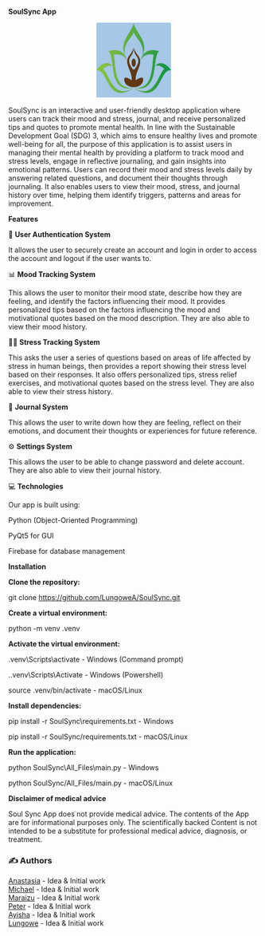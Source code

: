 <b>SoulSync App</b>
<p align= "center">
  <img src="All_Files/view/UI files/soul_sync_logo.jpg" alt="Soul Sync Logo" width= "150" height="150"/>
</p>


SoulSync is an interactive and user-friendly desktop application where users can track their mood and stress, journal, and receive personalized tips and quotes to promote mental health.  In line with the Sustainable Development Goal (SDG) 3, which aims to ensure healthy lives and promote well-being for all, the purpose of this application is to assist users in managing their mental health by providing a platform to track mood and stress levels, engage in reflective journaling, and gain insights into emotional patterns. Users can record their mood and stress levels daily by answering related questions, and document their thoughts through journaling. It also enables users to view their mood, stress, and journal history over time, helping them identify triggers, patterns  and areas for improvement.


<b>Features</b>

🔐 <b> User Authentication System</b>

It allows the user to securely create an account and login in order to access the account and logout if the user wants to.


📊 <b> Mood Tracking System</b>

This allows the user to monitor their mood state, describe how they are feeling, and identify the factors influencing their mood. It provides personalized tips based on the factors influencing the mood and motivational quotes based on the mood description. They are also able to view their mood history.


🧘‍♂️ <b> Stress Tracking System</b>

This asks the user a series of questions based on areas of life affected by stress in human beings, then provides a report showing their stress level based on their responses. It also offers personalized tips, stress relief exercises, and motivational quotes based on the stress level. They are also able to view their stress history.


📖 <b> Journal System</b>

This allows the user to write down how they are feeling, reflect on their emotions, and document their thoughts or experiences for future reference.


⚙️ <b> Settings System</b>

This allows the user to be able to change password and delete account. They are also able to view their journal history.



💻 <b>Technologies</b>

Our app is built using:

Python (Object-Oriented Programming)

PyQt5 for GUI

Firebase for database management



<b>Installation</b>

<b>Clone the repository:</b>

git clone https://github.com/LungoweA/SoulSync.git

<b>Create a virtual environment:</b>

python -m venv .venv


<b>Activate the virtual environment:</b>

.venv\Scripts\activate - Windows (Command prompt)


..venv\Scripts\Activate - Windows (Powershell)


source .venv/bin/activate - macOS/Linux


<b>Install dependencies:</b>

pip install -r SoulSync\requirements.txt - Windows


pip install -r SoulSync/requirements.txt - macOS/Linux


<b>Run the application:</b>

python SoulSync\All_Files\main.py - Windows


python SoulSync/All_Files/main.py - macOS/Linux


<b>Disclaimer of medical advice</b>

Soul Sync App does not provide medical advice. The contents of the App are for informational
purposes only. The scientifically backed Content is not intended to be a substitute
for professional medical advice, diagnosis, or treatment.


<html>
<h3>✍️ Authors</h3>
<a href="https://github.com/aklimson">Anastasia</a> - Idea & Initial work<br>
<a href="https://github.com/Michael2024-coder">Michael</a> - Idea & Initial work<br>
<a href="https://github.com/Mars-15-hub">Maraizu</a> - Idea & Initial work<br>
<a href="https://github.com/Peter009ks">Peter</a> - Idea & Initial work<br>
<a href="https://github.com/ayishaom">Ayisha</a> - Idea & Initial work<br>
<a href="https://github.com/LungoweA">Lungowe</a> - Idea & Initial work<br>

  <br>





